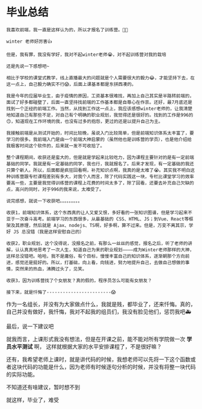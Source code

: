 # 毕业总结

    我喜欢前端，我一直是这样认为的，所以才报名了训练营。🎉✨

    winter 老师好厉害👍
    
    但是，我有罪，我没有学好，我对不起winter老师😭，对不起训练营对我的栽培

    还是先说一下感想吧~

    相比于学校的课堂式教学，线上直播最大的问题就是个人需要很大的毅力😂，才能坚持下去，在这一点上，自己毅力确实不行😱，后面上课基本都是东拼西凑的。

    我是今年的应届毕业生，由于疫情的原因，工资基本很难找，再加上自己其实是半路转前端的，面试了好多都碰壁了，后面一直坚持找前端的工作基本都是自尊心在作祟。还好，最7月底还是找到一个正经的前端工作。当然，从找到工作这一点上，我应该感想winter老师的，让我清楚地知道自己有那些不足，对自己有个明确的职业规划，我觉得还是很好的。找到的工作是996的🙃，知道现在工作环境的我，也没有过多的抱怨，更过的还是以提升自己为主。

    我接触前端是从测试开始的，时间比较晚，虽说入门比较简单，但是前端知识体系太丰富了，要学习的很多。我前端入门是由一个前端大神启蒙的（虽然他也是训练营的学员），也是他介绍给我极客时间这个软件的，后来就一发不可收拾了。

    整个课程期间，收获还是蛮大的，但是就是学起来比较吃力，因为课程主要针对的是有一定前端基础的同学。我就是有一定基础的同学，我也行，我就报名了。后来才发现，有一定基础的我还只算个新人。所以，后面都是疯狂回看啊，补充知识点啊，我真的是太难了😭。其实我不明白这种训练营跟专栏课程差别有多大，对我个人而言，除了代码实践这一块，专栏比课堂学习的效率要高一些，主要是我觉得训练营的课程上花费的时间太多了，除了回看，还要去补充自己欠缺的点，高兴的同时，对于996的我来说，太难受了。

    说完感想，就说一下收获吧。。。。。。。。。

    收获1，前端知识体系，这个东西真的让人又爱又恨，多好看的一张知识图谱，但是学习起来不亚于一次奋斗高考。前端学习的东西很多，从最基础的 CSS、HTML、JS；到Vue、React等框架及其原理，然后就是 Ajax、nodejs、TS啊，好多啊，算不过来。但是，万变不离其宗，学好 JS 总没错（我是这样安慰自己的）

    收获2，职业规划，这个没得说，没报名之前，有那么一丝丝的感觉，报名之后，听了老师的讲解，认认真真地思考了一次人生，知道自己为来的职业规划————成为Winter老师那样的大神，这样总没错吧。哈哈，我不是庸俗，有个目标，慢慢丰富自己的知识体系，逐渐朝那个方向前进，感觉还是挺好的。所以，打基础，向上看，向钱进，努力地提升自己，去做自己想做的事情，突然来的热血，沸腾过头了，见笑。

    收获3，因为训练营找了个女朋友？真的假的，程序员怎么可能有女朋友？

    接下来，就是忏悔了------------------------😱

   作为一名组长，并没有为大家做点什么，我就是贱，都毕业了，还来忏悔。真的，自己并没有做好，我忏悔，我对不起我的组员们，我没有脸见他们，惩罚我吧🚑

   最后，说一下建议吧

   就我而言，上课形式我没有想法，但是在开课之前，能不能对所有学院做一次 **学员水平测试** 啊， 这样就根据大家的水平安排课程了，不是很好嘛？

   还有，我希望老师上课时，就是讲代码的时候，我想老师可以先将一下这个函数或者这块代码的功能是什么，因为老师有时候逐句分析的时候，并没有将整一块代码的实际功能。

   不知道还有啥建议，暂时想不到

   就这样，毕业了，难受



    

    

    


    

